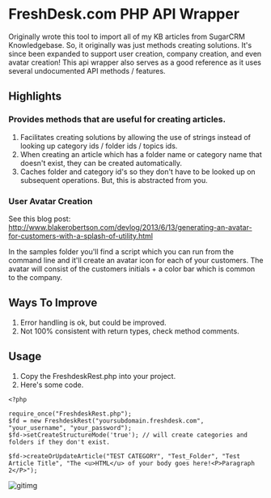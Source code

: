 # FreshDesk.com PHP API Wrapper

Originally wrote this tool to import all of my KB articles from SugarCRM Knowledgebase.
So, it originally was just methods creating solutions.  It's since been expanded to support user creation, company creation, and even avatar creation!
This api wrapper also serves as a good reference as it uses several undocumented API methods / features.


## Highlights

### Provides methods that are useful for creating articles.

1. Facilitates creating solutions by allowing the use of strings instead of looking up category ids / folder ids / topics ids.
2. When creating an article which has a folder name or category name that doesn't exist, they can be created automatically.
3. Caches folder and category id's so they don't have to be looked up on subsequent operations.  But, this is abstracted from you.


### User Avatar Creation
See this blog post: <http://www.blakerobertson.com/devlog/2013/6/13/generating-an-avatar-for-customers-with-a-splash-of-utility.html>

In the samples folder you'll find a script which you can run from the command line and it'll create an avatar icon for each of your customers.
The avatar will consist of the customers initials + a color bar which is common to the company.


## Ways To Improve
1. Error handling is ok, but could be improved.
2. Not 100% consistent with return types, check method comments.

## Usage
1. Copy the FreshdeskRest.php into your project.
2. Here's some code.

```
<?php

require_once("FreshdeskRest.php");
$fd = new FreshdeskRest("yoursubdomain.freshdesk.com", "your_username", "your_password");
$fd->setCreateStructureMode('true'); // will create categories and folders if they don't exist.

$fd->createOrUpdateArticle("TEST CATEGORY", "Test_Folder", "Test Article Title", "The <u>HTML</u> of your body goes here!<P>Paragraph 2</P>");
```

![gitimg](https://gitimg.com/blak3r/freshdesk-solutions/README/track)
